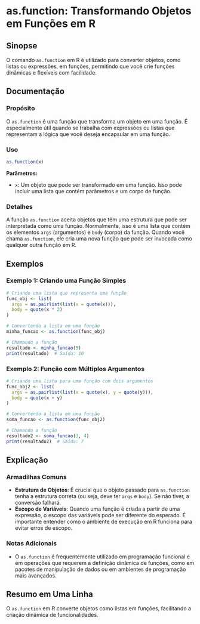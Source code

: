 <!--
Meta Description: # as.function: Transformando Objetos em Funções em R ## Sinopse O comando `as.function` em R é utilizado para converter objetos, como listas ou expres...
Meta Keywords: uma, função, que, function, como
-->

# as.function: Transformando Objetos em Funções em R

## Sinopse
O comando `as.function` em R é utilizado para converter objetos, como listas ou expressões, em funções, permitindo que você crie funções dinâmicas e flexíveis com facilidade.

## Documentação
### Propósito
O `as.function` é uma função que transforma um objeto em uma função. É especialmente útil quando se trabalha com expressões ou listas que representam a lógica que você deseja encapsular em uma função.

### Uso
```R
as.function(x)
```

**Parâmetros:**
- `x`: Um objeto que pode ser transformado em uma função. Isso pode incluir uma lista que contém parâmetros e um corpo de função.

### Detalhes
A função `as.function` aceita objetos que têm uma estrutura que pode ser interpretada como uma função. Normalmente, isso é uma lista que contém os elementos `args` (argumentos) e `body` (corpo) da função. Quando você chama `as.function`, ele cria uma nova função que pode ser invocada como qualquer outra função em R.

## Exemplos
### Exemplo 1: Criando uma Função Simples
```R
# Criando uma lista que representa uma função
func_obj <- list(
  args = as.pairlist(list(x = quote(x))),
  body = quote(x * 2)
)

# Convertendo a lista em uma função
minha_funcao <- as.function(func_obj)

# Chamando a função
resultado <- minha_funcao(5)
print(resultado)  # Saída: 10
```

### Exemplo 2: Função com Múltiplos Argumentos
```R
# Criando uma lista para uma função com dois argumentos
func_obj2 <- list(
  args = as.pairlist(list(x = quote(x), y = quote(y))),
  body = quote(x + y)
)

# Convertendo a lista em uma função
soma_funcao <- as.function(func_obj2)

# Chamando a função
resultado2 <- soma_funcao(3, 4)
print(resultado2)  # Saída: 7
```

## Explicação
### Armadilhas Comuns
- **Estrutura de Objetos**: É crucial que o objeto passado para `as.function` tenha a estrutura correta (ou seja, deve ter `args` e `body`). Se não tiver, a conversão falhará.
- **Escopo de Variáveis**: Quando uma função é criada a partir de uma expressão, o escopo das variáveis pode ser diferente do esperado. É importante entender como o ambiente de execução em R funciona para evitar erros de escopo.

### Notas Adicionais
- O `as.function` é frequentemente utilizado em programação funcional e em operações que requerem a definição dinâmica de funções, como em pacotes de manipulação de dados ou em ambientes de programação mais avançados.

## Resumo em Uma Linha
O `as.function` em R converte objetos como listas em funções, facilitando a criação dinâmica de funcionalidades.